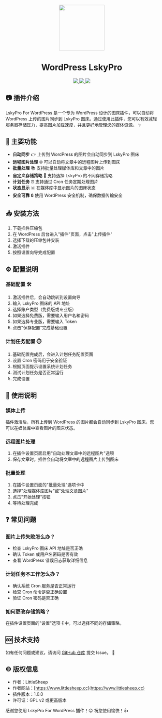 <p align="center">
<img src="https://avatars.githubusercontent.com/u/100565733?s=200&v=4" width="150"/>
</p>

<h1 align="center">WordPress LskyPro</h1>

<p align="center">
  <a href="https://github.com/znc15/wordpress-lskypro?tab=Apache-2.0-1-ov-file">
  <img src="https://img.shields.io/badge/Apache-2">
  </a>

  <a href="https://github.com/znc15/wordpress-lskypro">
  <img src="https://img.shields.io/github/languages/code-size/znc15/wordpress-lskypro?color=blueviolet" />
  </a>

  <a href="https://github.com/znc15/wordpress-lskypro">
  <img src="https://img.shields.io/github/v/release/znc15/wordpress-lskypro?include_prereleases&style=flat-square"/>
  </a>
</p>

## 📷 插件介绍

LskyPro For WordPress 是一个专为 WordPress 设计的图床插件，可以自动将 WordPress 上传的图片同步到 LskyPro 图床。通过使用此插件，您可以有效减轻服务器存储压力，提高图片加载速度，并且更好地管理您的媒体资源。 ✨

## 🚀 主要功能

- **自动同步** 👉 上传到 WordPress 的图片会自动同步到 LskyPro 图床
- **远程图片处理** 🌐 可以自动将文章中的远程图片上传到图床
- **批量处理** 📚 支持批量处理媒体库和文章中的图片
- **自定义存储策略** 💾 支持选择 LskyPro 的不同存储策略
- **计划任务** ⏰ 支持通过 Cron 任务定期处理图片
- **状态显示** 📊 在媒体库中显示图片的图床状态
- **安全可靠** 🔒 使用 WordPress 安全机制，确保数据传输安全

## 📥 安装方法

1. 下载插件压缩包 
2. 在 WordPress 后台进入"插件"页面，点击"上传插件" 
3. 选择下载的压缩包并安装 
4. 激活插件 
5. 按照设置向导完成配置 

## ⚙️ 配置说明

### 基础配置 🛠️

1. 激活插件后，会自动跳转到设置向导
2. 输入 LskyPro 图床的 API 地址 
3. 选择账户类型（免费版或专业版）
4. 如果选择免费版，需要输入用户名和密码 
5. 如果选择专业版，需要输入 Token 
6. 点击"保存配置"完成基础设置 

### 计划任务配置 ⏱️

1. 基础配置完成后，会进入计划任务配置页面
2. 设置 Cron 密码用于安全验证 
3. 根据页面提示设置系统计划任务 
4. 测试计划任务是否正常运行 
5. 完成设置 

## 📖 使用说明

### 媒体上传 

插件激活后，所有上传到 WordPress 的图片都会自动同步到 LskyPro 图床。您可以在媒体库中查看图片的图床状态。

### 远程图片处理 

1. 在插件设置页面启用"自动处理文章中的远程图片"选项 
2. 保存文章时，插件会自动将文章中的远程图片上传到图床 

### 批量处理 

1. 在插件设置页面的"批量处理"选项卡中 
2. 选择"处理媒体库图片"或"处理文章图片" 
3. 点击"开始处理"按钮 
4. 等待处理完成 

## ❓ 常见问题

### 图片上传失败怎么办？

- 检查 LskyPro 图床 API 地址是否正确 
- 确认 Token 或用户名密码是否有效 
- 查看 WordPress 错误日志获取详细信息 

### 计划任务不工作怎么办？

- 确认系统 Cron 服务是否正常运行 
- 检查 Cron 命令是否正确设置 
- 验证 Cron 密码是否正确 

### 如何更改存储策略？

在插件设置页面的"设置"选项卡中，可以选择不同的存储策略。

## 🆘 技术支持

如有任何问题或建议，请访问 [GitHub 仓库](https://github.com/znc15/wordpress-lskypro) 提交 Issue。 💬

## ©️ 版权信息

- 作者：LittleSheep 
- 作者网站：[https://www.littlesheep.cc](https://www.littlesheep.cc) 
- 插件版本：1.0.0 
- 许可证：GPL v2 或更高版本 

感谢您使用 LskyPro For WordPress 插件！😊 祝您使用愉快！👍
